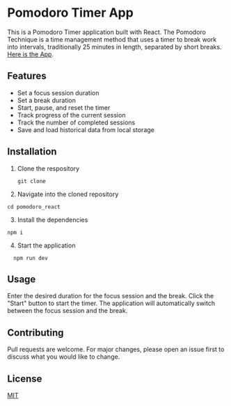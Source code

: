 # Pomodoro Timer App

This is a Pomodoro Timer application built with React. The Pomodoro Technique is a time management method that uses a timer to break work into intervals, traditionally 25 minutes in length, separated by short breaks. [Here is the App](https://pomodoro-react-8x3du4x29-aadithya2112s-projects.vercel.app/).

## Features
- Set a focus session duration
- Set a break duration
- Start, pause, and reset the timer
- Track progress of the current session
- Track the number of completed sessions
- Save and load historical data from local storage

## Installation
1. Clone the respository
   ```
   git clone 
   ```
2.  Navigate into the cloned repository
   ```
   cd pomodoro_react
   ```
3. Install the dependencies
  ```
  npm i
```
4. Start the application
```
  npm run dev
```

## Usage

Enter the desired duration for the focus session and the break. Click the "Start" button to start the timer. The application will automatically switch between the focus session and the break.

## Contributing

Pull requests are welcome. For major changes, please open an issue first to discuss what you would like to change.

## License

[MIT](https://choosealicense.com/licenses/mit/)
